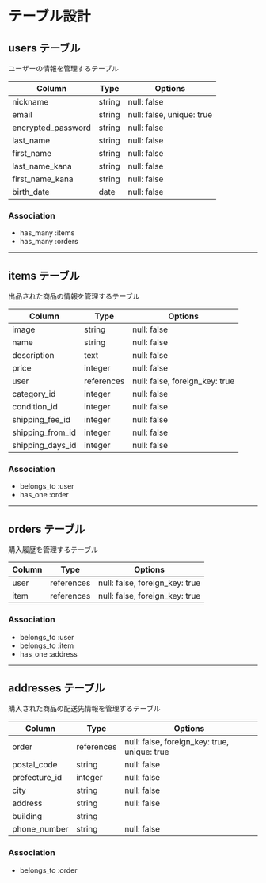 # テーブル設計

## users テーブル

ユーザーの情報を管理するテーブル

| Column            | Type   | Options                        |
|------------------|--------|--------------------------------|
| nickname        | string | null: false                   |
| email           | string | null: false, unique: true     |
| encrypted_password | string | null: false                   |
| last_name       | string | null: false                   |
| first_name      | string | null: false                   |
| last_name_kana  | string | null: false                   |
| first_name_kana | string | null: false                   |
| birth_date      | date   | null: false                   |

### Association
- has_many :items
- has_many :orders

---

## items テーブル

出品された商品の情報を管理するテーブル

| Column          | Type       | Options                        |
|----------------|------------|--------------------------------|
| image         | string     | null: false                   |
| name          | string     | null: false                   |
| description   | text       | null: false                   |
| price         | integer    | null: false                   |
| user          | references | null: false, foreign_key: true |
| category_id   | integer    | null: false                   |
| condition_id  | integer    | null: false                   |
| shipping_fee_id | integer  | null: false                   |
| shipping_from_id | integer  | null: false                   |
| shipping_days_id | integer | null: false                   |

### Association
- belongs_to :user
- has_one :order

---

## orders テーブル

購入履歴を管理するテーブル

| Column  | Type       | Options                        |
|---------|-----------|--------------------------------|
| user    | references | null: false, foreign_key: true |
| item    | references | null: false, foreign_key: true |

### Association
- belongs_to :user
- belongs_to :item
- has_one :address

---

## addresses テーブル

購入された商品の配送先情報を管理するテーブル

| Column        | Type       | Options                        |
|--------------|------------|--------------------------------|
| order        | references | null: false, foreign_key: true, unique: true |
| postal_code  | string     | null: false                   |
| prefecture_id | integer   | null: false                   |
| city         | string     | null: false                   |
| address      | string     | null: false                   |
| building     | string     |                                |
| phone_number | string     | null: false                   |

### Association
- belongs_to :order


